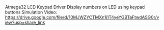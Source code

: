 Atmega32 LCD Keypad Driver
Display numbers on LED using keypad buttons
Simulation Video:
https://drive.google.com/file/d/10MJWZYCTMXn1j1T4yeYGBTaFtwdASG0r/view?usp=share_link
